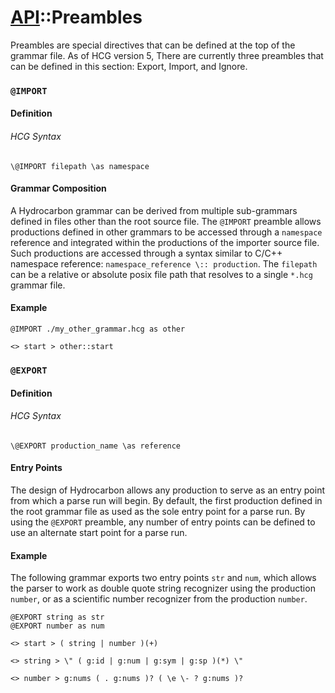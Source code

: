 # [API](./api.index.md)::Preambles

Preambles are special directives that can be defined at the top of the grammar file. As of HCG version 5, There are currently three preambles
that can be defined in this section: Export, Import, and Ignore.
### `@IMPORT`

#### Definition 

###### HCG Syntax
```hcg
\@IMPORT filepath \as namespace
``` 

#### Grammar Composition

A Hydrocarbon grammar can be derived from multiple sub-grammars defined in files other than the root source file. The `@IMPORT` preamble allows productions defined in other grammars to be accessed through a `namespace` reference and integrated within the productions of the importer source file. Such productions are accessed through a syntax similar to C/C++ namespace reference: `namespace_reference \:: production`. The `filepath` can be a relative or absolute posix file path that 
resolves to a single `*.hcg` grammar file.

#### Example 

```hcg
@IMPORT ./my_other_grammar.hcg as other

<> start > other::start
```


### `@EXPORT`

#### Definition 

###### HCG Syntax
``` 
\@EXPORT production_name \as reference
``` 

#### Entry Points

The design of Hydrocarbon allows any production to serve as an entry point from which a parse run will begin. By default, the first production defined
in the root grammar file as used as the sole entry point for a parse run. By using the `@EXPORT` preamble, any number of entry points can be defined
to use an alternate start point for a parse run. 

#### Example

The following grammar exports two entry points `str` and `num`, which allows the parser to work as double quote string recognizer using the production 
`number`, or as a scientific number recognizer from the production `number`.

```hydrocarbon
@EXPORT string as str
@EXPORT number as num

<> start > ( string | number )(+)

<> string > \" ( g:id | g:num | g:sym | g:sp )(*) \"

<> number > g:nums ( . g:nums )? ( \e \- ? g:nums )?
```


